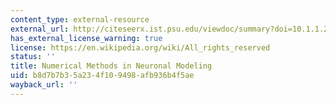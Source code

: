 ```yaml
---
content_type: external-resource
external_url: http://citeseerx.ist.psu.edu/viewdoc/summary?doi=10.1.1.28.3083
has_external_license_warning: true
license: https://en.wikipedia.org/wiki/All_rights_reserved
status: ''
title: Numerical Methods in Neuronal Modeling
uid: b8d7b7b3-5a23-4f10-9498-afb936b4f5ae
wayback_url: ''
---
```

